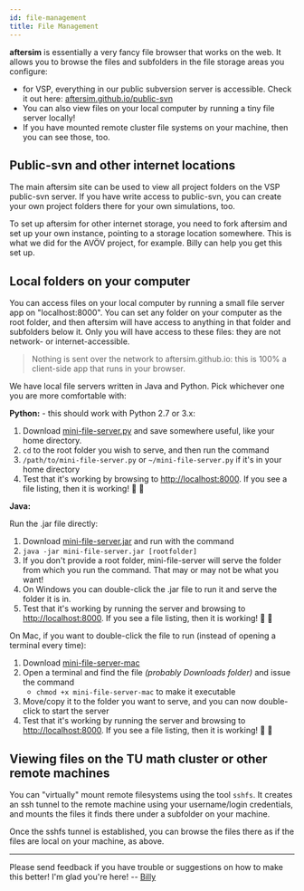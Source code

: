 ```yaml
---
id: file-management
title: File Management
---
```


**aftersim** is essentially a very fancy file browser that works on the web. It allows you to browse the files and subfolders in the file storage areas you configure:

- for VSP, everything in our public subversion server is accessible. Check it out here: [aftersim.github.io/public-svn](https://aftersim.github.io/public-svn)
- You can also view files on your local computer by running a tiny file server locally!
- If you have mounted remote cluster file systems on your machine, then you can see those, too.

## Public-svn and other internet locations

The main aftersim site can be used to view all project folders on the VSP public-svn server. If you have write access to public-svn, you can create your own project folders there for your own simulations, too.

To set up aftersim for other internet storage, you need to fork aftersim and set up your own instance, pointing to a storage location somewhere. This is what we did for the AVÖV project, for example. Billy can help you get this set up.

## Local folders on your computer

You can access files on your local computer by running a small file server app on "localhost:8000". You can set any folder on your computer as the root folder, and then aftersim will have access to anything in that folder and subfolders below it. Only you will have access to these files: they are not network- or internet-accessible.

> Nothing is sent over the network to aftersim.github.io: this is 100% a client-side app that runs in your browser.

We have local file servers written in Java and Python. Pick whichever one you are more comfortable with:

**Python:** - this should work with Python 2.7 or 3.x:

1. Download [mini-file-server.py](https://raw.githubusercontent.com/aftersim/aftersim.github.io/source/scripts/mini-file-server.py) and save somewhere useful, like your home directory.
2. `cd` to the root folder you wish to serve, and then run the command
3. `/path/to/mini-file-server.py` or `~/mini-file-server.py` if it's in your home directory
4. Test that it's working by browsing to <http://localhost:8000>. If you see a file listing, then it is working! 🎉 🎉

**Java:**

Run the .jar file directly:

1. Download [mini-file-server.jar](https://github.com/aftersim/mini-file-server/raw/master/bin/mini-file-server.jar) and run with the command
2. `java -jar mini-file-server.jar [rootfolder]`
3. If you don't provide a root folder, mini-file-server will serve the folder from which you run the command. That may or may not be what you want!
4. On Windows you can double-click the .jar file to run it and serve the folder it is in.
5. Test that it's working by running the server and browsing to <http://localhost:8000>. If you see a file listing, then it is working! 🎉 🎉

On Mac, if you want to double-click the file to run (instead of opening a terminal every time):

1. Download [mini-file-server-mac](https://github.com/aftersim/mini-file-server/raw/master/bin/mini-file-server-mac)
2. Open a terminal and find the file _(probably Downloads folder)_ and issue the command
   - `chmod +x mini-file-server-mac` to make it executable
3. Move/copy it to the folder you want to serve, and you can now double-click to start the server
4. Test that it's working by running the server and browsing to <http://localhost:8000>. If you see a file listing, then it is working! 🎉 🎉

## Viewing files on the TU math cluster or other remote machines

You can "virtually" mount remote filesystems using the tool `sshfs`. It creates an ssh tunnel to the remote machine using your username/login credentials, and mounts the files it finds there under a subfolder on your machine.

Once the sshfs tunnel is established, you can browse the files there as if the files are local on your machine, as above.

---

Please send feedback if you have trouble or suggestions on how to make this better! I'm glad you're here! -- [Billy](https://github.com/billyc)
